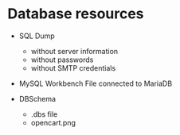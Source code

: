 # Database resources

- SQL Dump
  - without server information
  - without passwords
  - without SMTP credentials

- MySQL Workbench File connected to MariaDB

- DBSchema
  - .dbs file
  - opencart.png